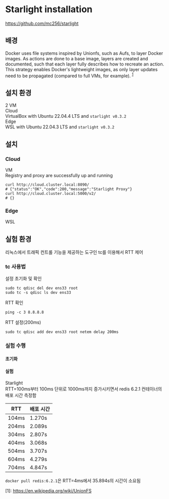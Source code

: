 # Starlight installation
https://github.com/mc256/starlight

## 배경

Docker uses file systems inspired by Unionfs, such as Aufs, to layer Docker images. As actions are done to a base image, layers are created and documented, such that each layer fully describes how to recreate an action. This strategy enables Docker's lightweight images, as only layer updates need to be propagated (compared to full VMs, for example). <sup>[1](#footnote_1)</sup>







## 설치 환경
2 VM  
Cloud  
VirtualBox with Ubuntu 22.04.4 LTS and `starlight v0.3.2`  
Edge  
WSL with Ubuntu 22.04.3 LTS and `starlight v0.3.2` 

## 설치

### Cloud
VM  
Registry and proxy are successfully up and running
```
curl http://cloud.cluster.local:8090/
# {"status":"OK","code":200,"message":"Starlight Proxy"}
curl http://cloud.cluster.local:5000/v2/
# {}
```

### Edge
WSL  


## 실험 환경

리눅스에서 트래픽 컨트롤 기능을 제공하는 도구인 tc를 이용해서 RTT 제어  


### tc 사용법

설정 초기화 및 확인
```
sudo tc qdisc del dev ens33 root
sudo tc -s qdisc ls dev ens33
```
RTT 확인
```
ping -c 3 8.8.8.8
```
RTT 설정(200ms)
```
sudo tc qdisc add dev ens33 root netem delay 200ms
```


### 실험 수행

#### 초기화

#### 실험 
Starlight  
RTT=100ms부터 100ms 단위로 1000ms까지 증가시키면서 redis 6.2.1 컨테이너의 배포 시간 측정함

|RTT|배포 시간|
|---|---|
|104ms|1.270s|
|204ms|2.089s|
|304ms|2.807s|
|404ms|3.068s|
|504ms|3.707s|
|604ms|4.279s|
|704ms|4.847s|

`docker pull redis:6.2.1`은 RTT=4ms에서 35.894s의 시간이 소요됨



<a name="footnote_1">[1]</a>: https://en.wikipedia.org/wiki/UnionFS
